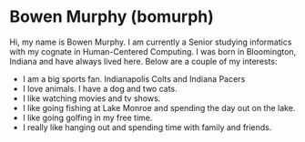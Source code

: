 # Bowen Murphy (bomurph)

Hi, my name is Bowen Murphy. I am currently a Senior studying informatics with my cognate in Human-Centered Computing. 
I was born in Bloomington, Indiana and have always lived here. Below are a couple of my interests:

* I am a big sports fan. Indianapolis Colts and Indiana Pacers 
* I love animals. I have a dog and two cats. 
* I like watching movies and tv shows. 
* I like going fishing at Lake Monroe and spending the day out on the lake. 
* I like going golfing in my free time. 
* I really like hanging out and spending time with family and friends. 
